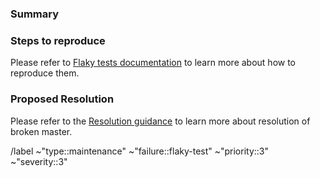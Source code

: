 <!---
This issue template is for a master pipeline is failing for a flaky reason that cannot be reliably reproduced.

Please read the below documentations for a workflow of triaging and resolving broken master.

- https://about.gitlab.com/handbook/engineering/workflow/#triage-broken-master
- https://gitlab.com/gitlab-org/quality/engineering-productivity/team/-/blob/main/runbooks/master-broken.md
- https://gitlab.com/gitlab-org/gitlab/-/blob/master/doc/development/testing_guide/flaky_tests.md
--->

### Summary

<!-- Link to the failing master build and add the build failure output in the below code block section. -->

### Steps to reproduce

<!-- If the pipeline failure is reproducible, provide steps to recreate the issue locally. Please use an ordered list. -->

Please refer to [Flaky tests documentation](https://docs.gitlab.com/ee/development/testing_guide/flaky_tests.html) to
learn more about how to reproduce them.

### Proposed Resolution

<!-- Describe the proposed change to restore master stability. -->

Please refer to the [Resolution guidance](https://about.gitlab.com/handbook/engineering/workflow/#resolution-of-broken-master) to learn more about resolution of broken master.

/label ~"type::maintenance" ~"failure::flaky-test" ~"priority::3" ~"severity::3"
